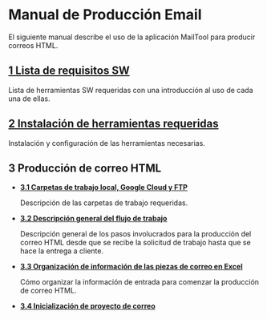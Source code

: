 **Manual de Producción Email**
===

El siguiente manual describe el uso de la aplicación MailTool para producir correos HTML.

**[1 Lista de requisitos SW](1_Requisitos_SW.md)**
---
Lista de herramientas SW requeridas con una introducción al uso de cada una de ellas.


**[2 Instalación de herramientas requeridas](2_Instalacion_SW.md)**
---

Instalación y configuración de las herramientas necesarias.


**3 Producción de correo HTML**
---


* **[3.1 Carpetas de trabajo local, Google Cloud y FTP](3_1_Carpetas_de_trabajo.md)** 

    Descripción de las carpetas de trabajo requeridas.


* **[3.2 Descripción general del flujo de trabajo](3_2_Flujo_de_trabajo.md)**

    Descripción general de los pasos involucrados para la producción del correo HTML desde que se recibe la solicitud de trabajo hasta que se hace la entrega a cliente.


* **[3.3 Organización de información de las piezas de correo en Excel](3_3_Organizacion_de_informacion.md)** 

    Cómo organizar la información de entrada para comenzar la producción de correo HTML.

* **[3.4 Inicialización de proyecto de correo](3_4_Inicio_de_proyecto.md)** 



